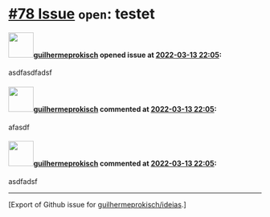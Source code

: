 # [\#78 Issue](https://github.com/guilhermeprokisch/ideias/issues/78) `open`: testet

#### <img src="https://avatars.githubusercontent.com/u/12011070?u=f18e95eceaa97f69b9d0c5a06270d7bdfbc44b5a&v=4" width="50">[guilhermeprokisch](https://github.com/guilhermeprokisch) opened issue at [2022-03-13 22:05](https://github.com/guilhermeprokisch/ideias/issues/78):

asdfasdfadsf

#### <img src="https://avatars.githubusercontent.com/u/12011070?u=f18e95eceaa97f69b9d0c5a06270d7bdfbc44b5a&v=4" width="50">[guilhermeprokisch](https://github.com/guilhermeprokisch) commented at [2022-03-13 22:05](https://github.com/guilhermeprokisch/ideias/issues/78#issuecomment-1066192430):

afasdf

#### <img src="https://avatars.githubusercontent.com/u/12011070?u=f18e95eceaa97f69b9d0c5a06270d7bdfbc44b5a&v=4" width="50">[guilhermeprokisch](https://github.com/guilhermeprokisch) commented at [2022-03-13 22:05](https://github.com/guilhermeprokisch/ideias/issues/78#issuecomment-1066192852):

asdfadsf


-------------------------------------------------------------------------------



[Export of Github issue for [guilhermeprokisch/ideias](https://github.com/guilhermeprokisch/ideias).]
